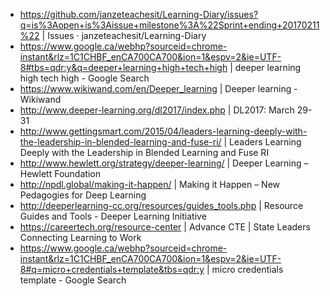 * https://github.com/janzeteachesit/Learning-Diary/issues?q=is%3Aopen+is%3Aissue+milestone%3A%22Sprint+ending+20170211%22 | Issues · janzeteachesit/Learning-Diary
* https://www.google.ca/webhp?sourceid=chrome-instant&rlz=1C1CHBF_enCA700CA700&ion=1&espv=2&ie=UTF-8#tbs=qdr:y&q=deeper+learning+high+tech+high | deeper learning high tech high - Google Search
* https://www.wikiwand.com/en/Deeper_learning | Deeper learning - Wikiwand
* http://www.deeper-learning.org/dl2017/index.php | DL2017: March 29-31
* http://www.gettingsmart.com/2015/04/leaders-learning-deeply-with-the-leadership-in-blended-learning-and-fuse-ri/ | Leaders Learning Deeply with the Leadership in Blended Learning and Fuse RI
* http://www.hewlett.org/strategy/deeper-learning/ | Deeper Learning – Hewlett Foundation
* http://npdl.global/making-it-happen/ | Making it Happen – New Pedagogies for Deep Learning
* http://deeperlearning-cc.org/resources/guides_tools.php | Resource Guides and Tools - Deeper Learning Initiative
* https://careertech.org/resource-center | Advance CTE | State Leaders Connecting Learning to Work
* https://www.google.ca/webhp?sourceid=chrome-instant&rlz=1C1CHBF_enCA700CA700&ion=1&espv=2&ie=UTF-8#q=micro+credentials+template&tbs=qdr:y | micro credentials template - Google Search
